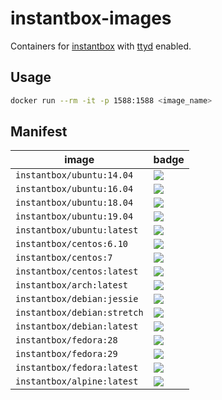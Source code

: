 # instantbox-images
Containers for [instantbox](https://github.com/instantbox/instantbox) with [ttyd](https://github.com/tsl0922/ttyd) enabled.

## Usage

```bash
docker run --rm -it -p 1588:1588 <image_name>
```

## Manifest

|image|badge|
|-----|-----|
|`instantbox/ubuntu:14.04`|[![](https://images.microbadger.com/badges/image/instantbox/ubuntu:14.04.svg)](https://microbadger.com/images/instantbox/ubuntu:14.04)|
|`instantbox/ubuntu:16.04`|[![](https://images.microbadger.com/badges/image/instantbox/ubuntu:16.04.svg)](https://microbadger.com/images/instantbox/ubuntu:16.04)|
|`instantbox/ubuntu:18.04`|[![](https://images.microbadger.com/badges/image/instantbox/ubuntu:18.04.svg)](https://microbadger.com/images/instantbox/ubuntu:18.04)|
|`instantbox/ubuntu:19.04`|[![](https://images.microbadger.com/badges/image/instantbox/ubuntu:19.04.svg)](https://microbadger.com/images/instantbox/ubuntu:19.04)|
|`instantbox/ubuntu:latest`|[![](https://images.microbadger.com/badges/image/instantbox/ubuntu:latest.svg)](https://microbadger.com/images/instantbox/ubuntu:latest)|
|`instantbox/centos:6.10`|[![](https://images.microbadger.com/badges/image/instantbox/centos:6.10.svg)](https://microbadger.com/images/instantbox/centos:6.10)|
|`instantbox/centos:7`|[![](https://images.microbadger.com/badges/image/instantbox/centos:7.svg)](https://microbadger.com/images/instantbox/centos:7)|
|`instantbox/centos:latest`|[![](https://images.microbadger.com/badges/image/instantbox/centos:latest.svg)](https://microbadger.com/images/instantbox/centos:latest)|
|`instantbox/arch:latest`|[![](https://images.microbadger.com/badges/image/instantbox/arch:latest.svg)](https://microbadger.com/images/instantbox/arch:latest)|
|`instantbox/debian:jessie`|[![](https://images.microbadger.com/badges/image/instantbox/debian:jessie.svg)](https://microbadger.com/images/instantbox/debian:jessie)|
|`instantbox/debian:stretch`|[![](https://images.microbadger.com/badges/image/instantbox/debian:stretch.svg)](https://microbadger.com/images/instantbox/debian:stretch)|
|`instantbox/debian:latest`|[![](https://images.microbadger.com/badges/image/instantbox/debian:latest.svg)](https://microbadger.com/images/instantbox/debian:latest)|
|`instantbox/fedora:28`|[![](https://images.microbadger.com/badges/image/instantbox/fedora:28.svg)](https://microbadger.com/images/instantbox/fedora:28)|
|`instantbox/fedora:29`|[![](https://images.microbadger.com/badges/image/instantbox/fedora:29.svg)](https://microbadger.com/images/instantbox/fedora:29)|
|`instantbox/fedora:latest`|[![](https://images.microbadger.com/badges/image/instantbox/fedora:latest.svg)](https://microbadger.com/images/instantbox/fedora:latest)|
|`instantbox/alpine:latest`|[![](https://images.microbadger.com/badges/image/instantbox/alpine:latest.svg)](https://microbadger.com/images/instantbox/alpine:latest)|
